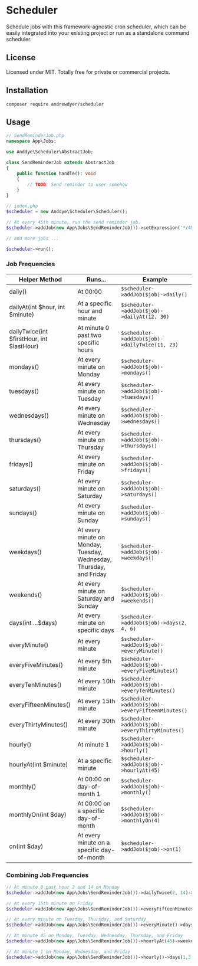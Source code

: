 # Scheduler
Schedule jobs with this framework-agnostic cron scheduler, which can be easily integrated into your existing project or run as a standalone command scheduler.

## License
Licensed under MIT. Totally free for private or commercial projects.

## Installation
```text
composer require andrewdyer/scheduler
```

## Usage

```php
// SendReminderJob.php
namespace App\Jobs;

use Anddye\Scheduler\AbstractJob;

class SendReminderJob extends AbstractJob
{
    public function handle(): void
    {
        // TODO: Send reminder to user somehow
    }
}
```

```php
// index.php
$scheduler = new Anddye\Scheduler\Scheduler();

// At every 45th minute, run the send reminder job.
$scheduler->addJob(new App\Jobs\SendReminderJob())->setExpression('*/45 * * * *');

// add more jobs ...

$scheduler->run();
```

### Job Frequencies
| Helper Method | Runs... | Example |
| --- | --- | --- |
| daily()| At 00:00 | `$scheduler->addJob($job)->daily()` |
| dailyAt(int $hour, int $minute)| At a specific hour and minute | `$scheduler->addJob($job)->dailyAt(12, 30)` |
| dailyTwice(int $firstHour, int $lastHour) | At minute 0 past two specific hours | `$scheduler->addJob($job)->dailyTwice(11, 23)` |
| mondays() | At every minute on Monday | `$scheduler->addJob($job)->mondays()` |
| tuesdays() | At every minute on Tuesday | `$scheduler->addJob($job)->tuesdays()` |
| wednesdays() | At every minute on Wednesday | `$scheduler->addJob($job)->wednesdays()` |
| thursdays() | At every minute on Thursday | `$scheduler->addJob($job)->thursdays()` |
| fridays() | At every minute on Friday | `$scheduler->addJob($job)->fridays()` |
| saturdays() | At every minute on Saturday | `$scheduler->addJob($job)->saturdays()` |
| sundays() | At every minute on Sunday | `$scheduler->addJob($job)->sundays()` |
| weekdays() | At every minute on Monday, Tuesday, Wednesday, Thursday, and Friday | `$scheduler->addJob($job)->weekdays()` |
| weekends() | At every minute on Saturday and Sunday | `$scheduler->addJob($job)->weekends()` |
| days(int ...$days) | At every minute on specific days | `$scheduler->addJob($job)->days(2, 4, 6)` |
| everyMinute() | At every minute | `$scheduler->addJob($job)->everyMinute()` |
| everyFiveMinutes() | At every 5th minute | `$scheduler->addJob($job)->everyFiveMinutes()` |
| everyTenMinutes() | At every 10th minute| `$scheduler->addJob($job)->everyTenMinutes()` |
| everyFifteenMinutes() | At every 15th minute | `$scheduler->addJob($job)->everyFifteenMinutes()` |
| everyThirtyMinutes() | At every 30th minute | `$scheduler->addJob($job)->everyThirtyMinutes()` |
| hourly() | At minute 1 | `$scheduler->addJob($job)->hourly()` |
| hourlyAt(int $minute) | At a specific minute | `$scheduler->addJob($job)->hourlyAt(45)` |
| monthly() | At 00:00 on day-of-month 1 | `$scheduler->addJob($job)->monthly()` |
| monthlyOn(int $day) | At 00:00 on a specific day-of-month | `$scheduler->addJob($job)->monthlyOn(4)` |
| on(int $day) | At every minute on a specific day-of-month | `$scheduler->addJob($job)->on(1)` |

### Combining Job Frequencies
```php
// At minute 0 past hour 2 and 14 on Monday
$scheduler->addJob(new App\Jobs\SendReminderJob())->dailyTwice(2, 14)->mondays();
```

```php
// At every 15th minute on Friday
$scheduler->addJob(new App\Jobs\SendReminderJob())->everyFifteenMinutes()->fridays();
```

```php
// At every minute on Tuesday, Thursday, and Saturday
$scheduler->addJob(new App\Jobs\SendReminderJob())->everyMinute()->days(2, 4, 6);
```

```php
// At minute 45 on Monday, Tuesday, Wednesday, Thursday, and Friday
$scheduler->addJob(new App\Jobs\SendReminderJob())->hourlyAt(45)->weekdays();
```

```php
// At minute 1 on Monday, Wednesday, and Friday
$scheduler->addJob(new App\Jobs\SendReminderJob())->hourly()->days(1,3,5);
```
